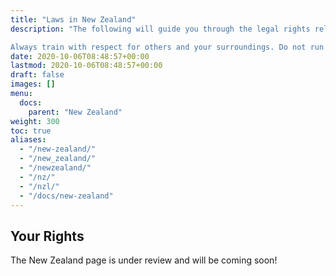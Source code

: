 ```yaml
---
title: "Laws in New Zealand"
description: "The following will guide you through the legal rights relating to the typical reasons given by security guards/landowners.

Always train with respect for others and your surroundings. Do not run away or act suspiciously if police or others approach you. If you are asked to move on, then you should explain what Parkour is, be respectful and move on. It is better to be on good terms with landowners and/or the police if you, or other practitioners, want to return another day."
date: 2020-10-06T08:48:57+00:00
lastmod: 2020-10-06T08:48:57+00:00
draft: false
images: []
menu:
  docs:
    parent: "New Zealand"
weight: 300
toc: true
aliases:
  - "/new-zealand/"
  - "/new_zealand/"
  - "/newzealand/"
  - "/nz/"
  - "/nzl/"
  - "/docs/new-zealand"
---
```


## Your Rights

The New Zealand page is under review and will be coming soon!
